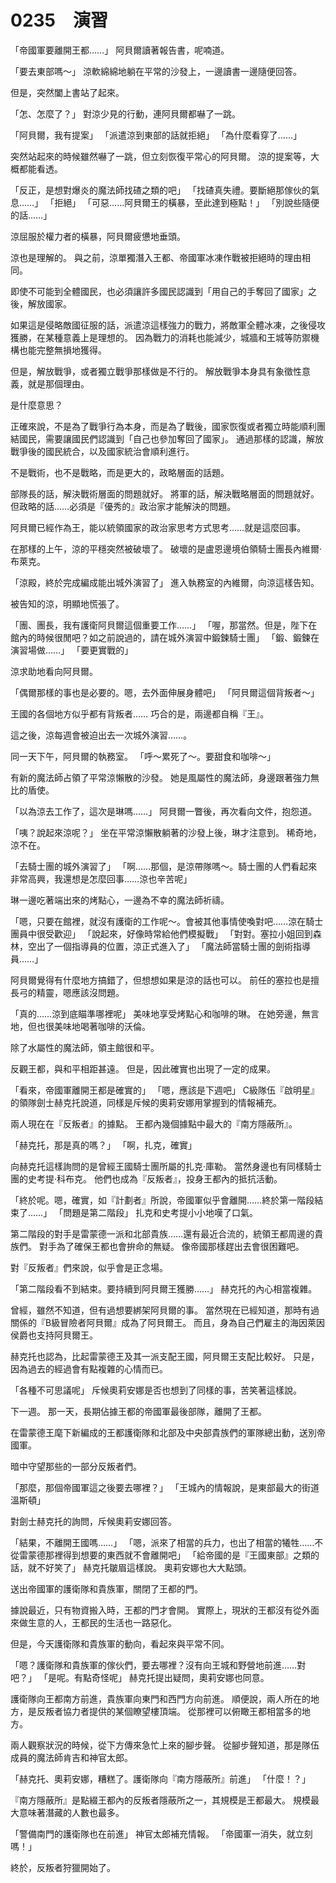 # 0235　演習

「帝國軍要離開王都……」
阿貝爾讀著報告書，呢喃道。

「要去東部嗎～」
涼軟綿綿地躺在平常的沙發上，一邊讀書一邊隨便回答。

但是，突然闔上書站了起來。

「怎、怎麼了？」
對涼少見的行動，連阿貝爾都嚇了一跳。

「阿貝爾，我有提案」
「派遣涼到東部的話就拒絕」
「為什麼看穿了……」

突然站起來的時候雖然嚇了一跳，但立刻恢復平常心的阿貝爾。
涼的提案等，大概都能看透。

「反正，是想對爆炎的魔法師找碴之類的吧」
「找碴真失禮。要斷絕那傢伙的氣息……」
「拒絕」
「可惡……阿貝爾王的橫暴，至此達到極點！」
「別說些隨便的話……」

涼屈服於權力者的橫暴，阿貝爾疲憊地垂頭。

涼也是理解的。
與之前，涼單獨潛入王都、帝國軍冰凍作戰被拒絕時的理由相同。

即使不可能到全體國民，也必須讓許多國民認識到「用自己的手奪回了國家」之後，解放國家。

如果這是侵略敵國征服的話，派遣涼這樣強力的戰力，將敵軍全體冰凍，之後侵攻獲勝，在某種意義上是理想的。
因為戰力的消耗也能減少，城牆和王城等防禦機構也能完整無損地獲得。

但是，解放戰爭，或者獨立戰爭那樣做是不行的。
解放戰爭本身具有象徵性意義，就是那個理由。

是什麼意思？

正確來說，不是為了戰爭行為本身，而是為了戰後，國家恢復或者獨立時能順利團結國民，需要讓國民們認識到「自己也參加奪回了國家」。
通過那樣的認識，解放戰爭後的國民統合，以及國家統治會順利進行。

不是戰術，也不是戰略，而是更大的，政略層面的話題。

部隊長的話，解決戰術層面的問題就好。
將軍的話，解決戰略層面的問題就好。
但政略的話……必須是『優秀的』政治家才能解決的問題。

阿貝爾已經作為王，能以統領國家的政治家思考方式思考……就是這麼回事。

在那樣的上午，涼的平穩突然被破壞了。
破壞的是盧恩邊境伯領騎士團長內維爾·布萊克。

「涼殿，終於完成編成能出城外演習了」
進入執務室的內維爾，向涼這樣告知。

被告知的涼，明顯地慌張了。

「團、團長，我有護衛阿貝爾這個重要工作……」
「喔，那當然。但是，陛下在館內的時候很閒吧？如之前說過的，請在城外演習中鍛鍊騎士團」
「鍛、鍛鍊在演習場做……」
「要更實戰的」

涼求助地看向阿貝爾。

「偶爾那樣的事也是必要的。嗯，去外面伸展身體吧」
「阿貝爾這個背叛者～」

王國的各個地方似乎都有背叛者……
巧合的是，兩邊都自稱『王』。

這之後，涼每週會被迫出去一次城外演習……。

同一天下午，阿貝爾的執務室。
「呼～累死了～。要甜食和咖啡～」

有新的魔法師占領了平常涼懶散的沙發。
她是風屬性的魔法師，身邊跟著強力無比的盾使。

「以為涼去工作了，這次是琳嗎……」
阿貝爾一瞥後，再次看向文件，抱怨道。

「咦？說起來涼呢？」
坐在平常涼懶散躺著的沙發上後，琳才注意到。
稀奇地，涼不在。

「去騎士團的城外演習了」
「啊……那個，是涼帶隊嗎～。騎士團的人們看起來非常高興，我還想是怎麼回事……涼也辛苦呢」

琳一邊吃著端出來的烤點心，一邊為不幸的魔法師祈禱。

「嗯，只要在館裡，就沒有護衛的工作呢～。會被其他事情使喚對吧……涼在騎士團員中很受歡迎」
「說起來，好像時常給他們模擬戰」
「對對。塞拉小姐回到森林，空出了一個指導員的位置，涼正式進入了」
「魔法師當騎士團的劍術指導員……」

阿貝爾覺得有什麼地方搞錯了，但想想如果是涼的話也可以。
前任的塞拉也是擅長弓的精靈，嗯應該沒問題。

「真的……涼到底瞄準哪裡呢」
美味地享受烤點心和咖啡的琳。
在她旁邊，無言地，但也很美味地喝著咖啡的沃倫。

除了水屬性的魔法師，領主館很和平。

反觀王都，與和平相距甚遠。
但是，因此確實也出現了一定的成果。

「看來，帝國軍離開王都是確實的」
「嗯，應該是下週吧」
C級隊伍『啟明星』的領隊劍士赫克托說道，同樣是斥候的奧莉安娜用掌握到的情報補充。

兩人現在在『反叛者』的據點。
王都內幾個據點中最大的『南方隱蔽所』。

「赫克托，那是真的嗎？」
「啊，扎克，確實」

向赫克托這樣詢問的是曾經王國騎士團所屬的扎克·庫勒。
當然身邊也有同樣騎士團的史考提·科布克。
他們也成為『反叛者』，投身王都內的抵抗活動。

「終於呢。嗯，確實，如『計劃者』所說，帝國軍似乎會離開……終於第一階段結束了……」
「問題是第二階段」
扎克和史考提小小地嘆了口氣。

第二階段的對手是雷蒙德一派和北部貴族……還有最近合流的，統領王都周邊的貴族們。
對手為了確保王都也會拚命的無疑。
像帝國那樣趕出去會很困難吧。

對『反叛者』們來說，似乎會是正念場。

「第二階段看不到結束。要持續到阿貝爾王獲勝……」
赫克托的內心相當複雜。

曾經，雖然不知道，但有過想要綁架阿貝爾的事。
當然現在已經知道，那時有過關係的『B級冒險者阿貝爾』成為了阿貝爾王。
而且，身為自己們雇主的海因萊因侯爵也支持阿貝爾王。

赫克托也認為，比起雷蒙德王及其一派支配王國，阿貝爾王支配比較好。
只是，因為過去的經過會有點複雜的心情而已。

「各種不可思議呢」
斥候奧莉安娜是否也想到了同樣的事，苦笑著這樣說。

下一週。
那一天，長期佔據王都的帝國軍最後部隊，離開了王都。

在雷蒙德王麾下新編成的王都護衛隊和北部及中央部貴族們的軍隊總出動，送別帝國軍。

暗中守望那些的一部分反叛者們。

「那麼，那個帝國軍這之後要去哪裡？」
「王城內的情報說，是東部最大的街道溫斯頓」

對劍士赫克托的詢問，斥候奧莉安娜回答。

「結果，不離開王國嗎……」
「嗯，派來了相當的兵力，也出了相當的犧牲……不從雷蒙德那裡得到想要的東西就不會離開吧」
「給帝國的是『王國東部』之類的話，就不好笑了」
赫克托皺眉這樣說。
奧莉安娜也大大點頭。

送出帝國軍的護衛隊和貴族軍，關閉了王都的門。

據說最近，只有物資搬入時，王都的門才會開。
實際上，現狀的王都沒有從外面來做生意的人，王都民的生活也一路惡化。

但是，今天護衛隊和貴族軍的動向，看起來與平常不同。

「嗯？護衛隊和貴族軍的傢伙們，要去哪裡？沒有向王城和野營地前進……對吧？」
「是呢。有點奇怪呢」
赫克托提出疑問，奧莉安娜也同意。

護衛隊向王都南方前進，貴族軍向東門和西門方向前進。
順便說，兩人所在的地方，是反叛者協力者提供的某個瞭望樓頂端。
從那裡可以俯瞰王都相當多的地方。

兩人觀察狀況的時候，從下方傳來急忙上來的腳步聲。
從腳步聲知道，那是隊伍成員的魔法師肯吉和神官太郎。

「赫克托、奧莉安娜，糟糕了。護衛隊向『南方隱蔽所』前進」
「什麼！？」

『南方隱蔽所』是點綴王都內的反叛者隱蔽所之一，其規模是王都最大。
規模最大意味著潛藏的人數也最多。

「警備南門的護衛隊也在前進」
神官太郎補充情報。
「帝國軍一消失，就立刻嗎！」

終於，反叛者狩獵開始了。